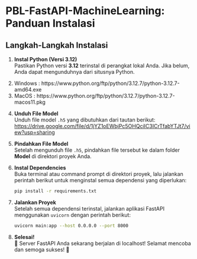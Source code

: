 # PBL-FastAPI-MachineLearning: Panduan Instalasi

## Langkah-Langkah Instalasi

1. **Instal Python (Versi 3.12)**  
   Pastikan Python versi **3.12** terinstal di perangkat lokal Anda. Jika belum, Anda dapat mengunduhnya dari situsnya Python.
      <li> Windows : https://www.python.org/ftp/python/3.12.7/python-3.12.7-amd64.exe</li>
      <li> MacOS : https://www.python.org/ftp/python/3.12.7/python-3.12.7-macos11.pkg</li>

3. **Unduh File Model**  
   Unduh file model `.h5` yang dibutuhkan dari tautan berikut:  
   https://drive.google.com/file/d/1jYZ1oEWbjPc5OHQciIC3ICrTfabYTJt7/view?usp=sharing

4. **Pindahkan File Model**  
   Setelah mengunduh file `.h5`, pindahkan file tersebut ke dalam folder **Model** di direktori proyek Anda.

5. **Instal Dependencies**  
   Buka terminal atau command prompt di direktori proyek, lalu jalankan perintah berikut untuk menginstal semua dependensi yang diperlukan:  
   ```bash
   pip install -r requirements.txt
   ```

6. **Jalankan Proyek**  
   Setelah semua dependensi terinstal, jalankan aplikasi FastAPI menggunakan `uvicorn` dengan perintah berikut:  
   ```bash
   uvicorn main:app --host 0.0.0.0 --port 8000
   ```

7. **Selesai!**  
   🎉 Server FastAPI Anda sekarang berjalan di localhost! Selamat mencoba dan semoga sukses! 🥳

